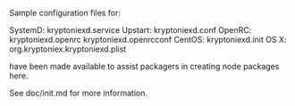 Sample configuration files for:

SystemD: kryptoniexd.service
Upstart: kryptoniexd.conf
OpenRC:  kryptoniexd.openrc
         kryptoniexd.openrcconf
CentOS:  kryptoniexd.init
OS X:    org.kryptoniex.kryptoniexd.plist

have been made available to assist packagers in creating node packages here.

See doc/init.md for more information.
